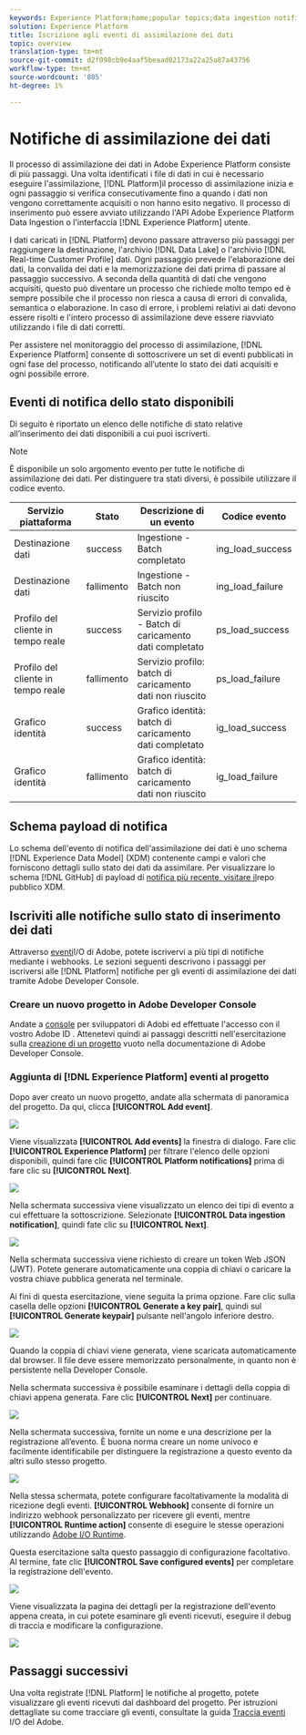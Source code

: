 ```yaml
---
keywords: Experience Platform;home;popular topics;data ingestion notifications;notifications;subscribe events;data ingestion status events;status events;subscribe;status notifications;
solution: Experience Platform
title: Iscrizione agli eventi di assimilazione dei dati
topic: overview
translation-type: tm+mt
source-git-commit: d2f098cb9e4aaf5beaad02173a22a25a87a43756
workflow-type: tm+mt
source-wordcount: '805'
ht-degree: 1%

---
```



# Notifiche di assimilazione dei dati

Il processo di assimilazione dei dati in Adobe Experience Platform consiste di più passaggi. Una volta identificati i file di dati in cui è necessario eseguire l&#39;assimilazione, [!DNL Platform]il processo di assimilazione inizia e ogni passaggio si verifica consecutivamente fino a quando i dati non vengono correttamente acquisiti o non hanno esito negativo. Il processo di inserimento può essere avviato utilizzando l&#39;API [](https://www.adobe.io/apis/experienceplatform/home/api-reference.html#!acpdr/swagger-specs/ingest-api.yaml) Adobe Experience Platform Data Ingestion o l&#39;interfaccia [!DNL Experience Platform] utente.

I dati caricati in [!DNL Platform] devono passare attraverso più passaggi per raggiungere la destinazione, l&#39;archivio [!DNL Data Lake] o l&#39;archivio [!DNL Real-time Customer Profile] dati. Ogni passaggio prevede l&#39;elaborazione dei dati, la convalida dei dati e la memorizzazione dei dati prima di passare al passaggio successivo. A seconda della quantità di dati che vengono acquisiti, questo può diventare un processo che richiede molto tempo ed è sempre possibile che il processo non riesca a causa di errori di convalida, semantica o elaborazione. In caso di errore, i problemi relativi ai dati devono essere risolti e l&#39;intero processo di assimilazione deve essere riavviato utilizzando i file di dati corretti.

Per assistere nel monitoraggio del processo di assimilazione, [!DNL Experience Platform] consente di sottoscrivere un set di eventi pubblicati in ogni fase del processo, notificando all’utente lo stato dei dati acquisiti e ogni possibile errore.

## Eventi di notifica dello stato disponibili

Di seguito è riportato un elenco delle notifiche di stato relative all’inserimento dei dati disponibili a cui puoi iscriverti.

>[!NOTE]
>
>È disponibile un solo argomento evento per tutte le notifiche di assimilazione dei dati. Per distinguere tra stati diversi, è possibile utilizzare il codice evento.

| Servizio piattaforma | Stato | Descrizione di un evento | Codice evento |
| ---------------- | ------ | ----------------- | ---------- |
| Destinazione dati | success | Ingestione - Batch completato | ing_load_success |
| Destinazione dati | fallimento | Ingestione - Batch non riuscito | ing_load_failure |
| Profilo del cliente in tempo reale | success | Servizio profilo - Batch di caricamento dati completato | ps_load_success |
| Profilo del cliente in tempo reale | fallimento | Servizio profilo: batch di caricamento dati non riuscito | ps_load_failure |
| Grafico identità | success | Grafico identità: batch di caricamento dati completato | ig_load_success |
| Grafico identità | fallimento | Grafico identità: batch di caricamento dati non riuscito | ig_load_failure |

## Schema payload di notifica

Lo schema dell&#39;evento di notifica dell&#39;assimilazione dei dati è uno schema [!DNL Experience Data Model] (XDM) contenente campi e valori che forniscono dettagli sullo stato dei dati da assimilare. Per visualizzare lo schema [!DNL GitHub] di payload di [notifica più recente, visitare il](https://github.com/adobe/xdm/blob/master/schemas/notifications/ingestion.schema.json)repo pubblico XDM.

## Iscriviti alle notifiche sullo stato di inserimento dei dati

Attraverso [eventi](https://www.adobe.io/apis/experienceplatform/events.html)I/O di Adobe, potete iscrivervi a più tipi di notifiche mediante i webhooks. Le sezioni seguenti descrivono i passaggi per iscriversi alle [!DNL Platform] notifiche per gli eventi di assimilazione dei dati tramite  Adobe Developer Console.

### Creare un nuovo progetto in  Adobe Developer Console

Andate a [console](https://www.adobe.com/go/devs_console_ui) per sviluppatori di Adobi ed effettuate l&#39;accesso con il vostro Adobe ID . Attenetevi quindi ai passaggi descritti nell&#39;esercitazione sulla [creazione di un progetto](https://www.adobe.io/apis/experienceplatform/console/docs.html#!AdobeDocs/adobeio-console/master/projects-empty.md) vuoto nella documentazione di  Adobe Developer Console.

### Aggiunta di [!DNL Experience Platform] eventi al progetto

Dopo aver creato un nuovo progetto, andate alla schermata di panoramica del progetto. Da qui, clicca **[!UICONTROL Add event]**.

![](../images/quality/subscribe-events/add-event-button.png)

Viene visualizzata **[!UICONTROL Add events]** la finestra di dialogo. Fare clic **[!UICONTROL Experience Platform]** per filtrare l&#39;elenco delle opzioni disponibili, quindi fare clic **[!UICONTROL Platform notifications]** prima di fare clic su **[!UICONTROL Next]**.

![](../images/quality/subscribe-events/select-platform-events.png)

Nella schermata successiva viene visualizzato un elenco dei tipi di evento a cui effettuare la sottoscrizione. Selezionate **[!UICONTROL Data ingestion notification]**, quindi fate clic su **[!UICONTROL Next]**.

![](../images/quality/subscribe-events/choose-event-subscriptions.png)

Nella schermata successiva viene richiesto di creare un token Web JSON (JWT). Potete generare automaticamente una coppia di chiavi o caricare la vostra chiave pubblica generata nel terminale.

Ai fini di questa esercitazione, viene seguita la prima opzione. Fare clic sulla casella delle opzioni **[!UICONTROL Generate a key pair]**, quindi sul **[!UICONTROL Generate keypair]** pulsante nell&#39;angolo inferiore destro.

![](../images/quality/subscribe-events/generate-keypair.png)

Quando la coppia di chiavi viene generata, viene scaricata automaticamente dal browser. Il file deve essere memorizzato personalmente, in quanto non è persistente nella Developer Console.

Nella schermata successiva è possibile esaminare i dettagli della coppia di chiavi appena generata. Fare clic **[!UICONTROL Next]** per continuare.

![](../images/quality/subscribe-events/keypair-generated.png)

Nella schermata successiva, fornite un nome e una descrizione per la registrazione all’evento. È buona norma creare un nome univoco e facilmente identificabile per distinguere la registrazione a questo evento da altri sullo stesso progetto.

![](../images/quality/subscribe-events/registration-details.png)

Nella stessa schermata, potete configurare facoltativamente la modalità di ricezione degli eventi. **[!UICONTROL Webhook]** consente di fornire un indirizzo webhook personalizzato per ricevere gli eventi, mentre **[!UICONTROL Runtime action]** consente di eseguire le stesse operazioni utilizzando [Adobe I/O Runtime](https://www.adobe.io/apis/experienceplatform/runtime/docs.html).

Questa esercitazione salta questo passaggio di configurazione facoltativo. Al termine, fate clic **[!UICONTROL Save configured events]** per completare la registrazione dell&#39;evento.

![](../images/quality/subscribe-events/receive-events.png)

Viene visualizzata la pagina dei dettagli per la registrazione dell&#39;evento appena creata, in cui potete esaminare gli eventi ricevuti, eseguire il debug di traccia e modificare la configurazione.

![](../images/quality/subscribe-events/registration-complete.png)

## Passaggi successivi

Una volta registrate [!DNL Platform] le notifiche al progetto, potete visualizzare gli eventi ricevuti dal dashboard del progetto. Per istruzioni dettagliate su come tracciare gli eventi, consultate la guida [Traccia  eventi](https://www.adobe.io/apis/experienceplatform/events/docs.html#!adobedocs/adobeio-events/master/support/tracing.md) I/O del Adobe.
